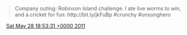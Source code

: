> Company outing: Robinson Island challenge\. I ate live worms to win, and a cricket for fun: http://bit\.ly/jkFuBp \#crunchy \#unsunghero

<img src="../../media/tweet.ico" width="12" /> [Sat May 28 18:53:31 +0000 2011](https://twitter.com/DromerDenker/status/74548876887080960)